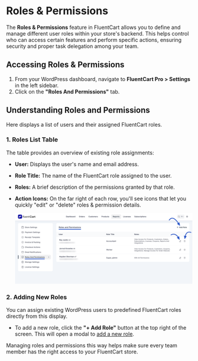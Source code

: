 # Roles & Permissions

The **Roles & Permissions** feature in FluentCart allows you to define and manage different user roles within your store's backend. This helps control who can access certain features and perform specific actions, ensuring security and proper task delegation among your team.

## Accessing Roles & Permissions

1.  From your WordPress dashboard, navigate to **FluentCart Pro > Settings** in the left sidebar.
2.  Click on the **"Roles And Permissions"** tab.

## Understanding Roles and Permissions

Here displays a list of users and their assigned FluentCart roles.

### 1. Roles List Table

The table provides an overview of existing role assignments:

* **User:** Displays the user's name and email address.
* **Role Title:** The name of the FluentCart role assigned to the user.
* **Roles:** A brief description of the permissions granted by that role.
* **Action Icons:** On the far right of each row, you'll see icons that let you quickly "edit" or "delete" roles & permission details.

    ![Screenshot of Roles and Permissions Tab](/guide/public/images/settings-configuration/roles-permissions-tab.png)

### 2. Adding New Roles

You can assign existing WordPress users to predefined FluentCart roles directly from this display. 

* To add a new role, click the **"+ Add Role"** button at the top right of the screen. This will open a modal to [add a new role](/settings-configuration/roles-permissions/adding-new-roles/index).

Managing roles and permissions this way helps make sure every team member has the right access to your FluentCart store.
